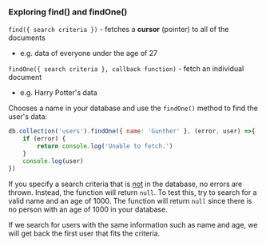 <!--title={Exploring find() and findOne() Methods}-->

### Exploring find() and findOne()

`find({ search criteria })` - fetches a **cursor** (pointer) to all of the documents

- e.g. data of everyone under the age of 27

`findOne({ search criteria }, callback function)` - fetch an individual document

- e.g. Harry Potter's data

Chooses a name in your database and use the `findOne()` method to find the user's data:

```javascript
db.collection('users').findOne({ name: 'Gunther' }, (error, user) =>{
  	if (error) {
    	return console.log('Unable to fetch.')
  	}
  	console.log(user)
})
```

If you specify a search criteria that is <u>not</u> in the database, no errors are thrown. Instead, the function will return `null`. To test this, try to search for a valid name and an age of 1000. The function will return `null` since there is no person with an age of 1000 in your database.

If we search for users with the same information such as name and age, we will get back the first user that fits the criteria.





